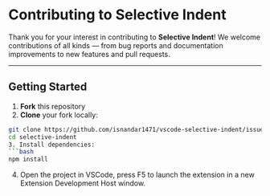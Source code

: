 # Contributing to Selective Indent

Thank you for your interest in contributing to **Selective Indent**!
We welcome contributions of all kinds — from bug reports and documentation improvements to new features and pull requests.

---

## Getting Started

1. **Fork** this repository
2. **Clone** your fork locally:
  ```bash
  git clone https://github.com/isnandar1471/vscode-selective-indent/issues
  cd selective-indent
3. Install dependencies:
  ```bash
  npm install
  ```
4. Open the project in VSCode, press F5 to launch the extension in a new Extension Development Host window.
